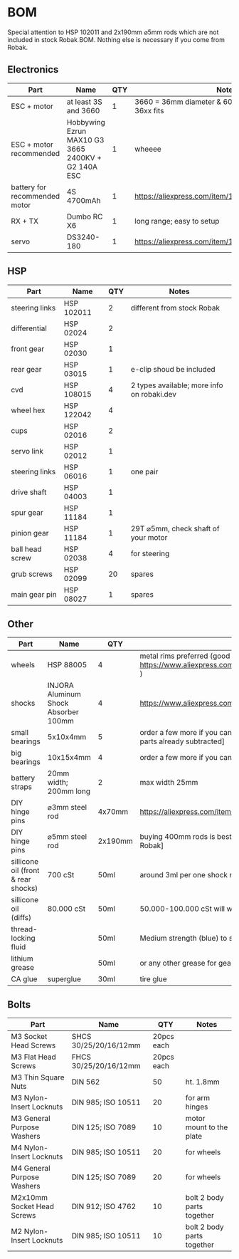 # BOM

Special attention to HSP 102011 and 2x190mm ⌀5mm rods which are not included in stock Robak BOM. Nothing else is necessary if you come from Robak.

## Electronics

Part | Name | QTY | Notes
--- | --- | --- | ---
ESC + motor | at least 3S and 3660 | 1 | 3660 = 36mm diameter & 60mm length but anything 36xx fits
ESC + motor recommended | Hobbywing Ezrun MAX10 G3 3665 2400KV + G2 140A ESC | 1 | wheeee
battery for recommended motor |4S 4700mAh |1 | https://aliexpress.com/item/1005003343658769.html
RX + TX | Dumbo RC X6 |1 |long range; easy to setup
servo | DS3240-180 |1 |https://aliexpress.com/item/1943129663.html

## HSP

Part | Name | QTY | Notes
--- | --- | --- | ---
steering links | HSP 102011 | 2 | different from stock Robak
differential | HSP 02024 |2 |
front gear | HSP 02030 |1 |
rear gear | HSP 03015 |1 |e-clip shoud be included
cvd | HSP 108015 |4 |2 types available; more info on robaki.dev
wheel hex | HSP 122042 |4 |
cups | HSP 02016 |2 |
servo link | HSP 02012 |1 |
steering links | HSP 06016 |1 |one pair
drive shaft | HSP 04003 |1 |
spur gear | HSP 11184 |1 |
pinion gear | HSP 11184 |1 |29T ⌀5mm, check shaft of your motor
ball head screw | HSP 02038 |4 |for steering
grub screws | HSP 02099 |20 | spares
main gear pin | HSP 08027 |1 | spares

## Other

Part | Name | QTY | Notes
--- | --- | --- | ---
wheels | HSP 88005 | 4 | metal rims preferred (good value: https://www.aliexpress.com/item/1005002775155695.html )
shocks |INJORA Aluminum Shock Absorber 100mm |4 |https://www.aliexpress.com/item/1005004599082114.html
small bearings |5x10x4mm | 5 | order a few more if you can [bearings that come with HSP parts already subtracted]
big bearings |10x15x4mm | 4 | order a few more if you can
battery straps |20mm width; 200mm long |2 |max width 25mm
DIY hinge pins |⌀3mm steel rod | 4x70mm | https://aliexpress.com/item/1005005041338002.html
DIY hinge pins |⌀5mm steel rod | 2x190mm | buying 400mm rods is best value [different from stock Robak]
sillicone oil (front & rear shocks) |700 cSt |50ml |around 3ml per one shock needed
sillicone oil (diffs) |80.000 cSt |50ml |50.000-100.000 cSt will work
thread-locking fluid | |50ml |Medium strength (blue) to strong (green)
lithium grease | |50ml |or any other grease for gears
CA glue |superglue |30ml |tire glue

## Bolts

Part | Name | QTY | Notes
--- | --- | --- | ---
M3 Socket Head Screws | SHCS 30/25/20/16/12mm |20pcs each |
M3 Flat Head Screws | FHCS 30/25/20/16/12mm |20pcs each |
M3 Thin Square Nuts  |DIN 562 |50 |ht. 1.8mm
M3 Nylon-Insert Locknuts |DIN 985; ISO 10511 |20 | for arm hinges
M3 General Purpose Washers |DIN 125; ISO 7089 |10 |motor mount to the plate
M4 Nylon-Insert Locknuts |DIN 985; ISO 10511 |20 |for wheels
M4 General Purpose Washers |DIN 125; ISO 7089 |20 |for wheels
M2x10mm Socket Head Screws |DIN 912; ISO 4762 |10 |bolt 2 body parts together
M2 Nylon-Insert Locknuts |DIN 985; ISO 10511 |10 |bolt 2 body parts together
